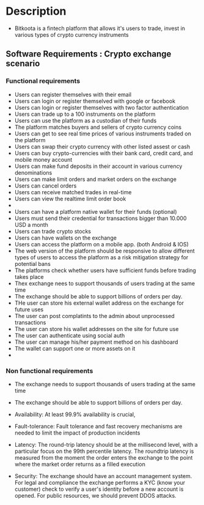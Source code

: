 # Description 

- Bitkoota is a fintech platform that allows it's users to trade, invest in various 
types of crypto currency instruments 



## Software Requirements : Crypto exchange scenario


### Functional requirements

- Users can register themselves with their email 
- Users can login or register themselved with google or facebook 
- Users can login or register themselves with two factor authentication
- Users can trade up to a 100 instruments on the platform 
- Users can use the platform as a custodian of their funds 
- The platform matches buyers and sellers of crypto currency coins
- Users can get to see real time prices of various instruments traded on the platform 
- Users can swap their crypto currency with other listed assest or cash 
- Users can buy crypto-currencies with their bank card, credit card, and mobile money account 
- Users can make fund deposits in their account in various currency denominations 
- Users can make limit orders and market orders on the exchange
- Users can cancel orders  
- Users can receive matched trades in real-time 
- Users can view the realtime limit order book 
-  
- Users can have a platform native wallet for their funds (optional) 
- Users must send their credential for transactions bigger than 10.000 USD a month 
- Users can trade crypto stocks
- Users can have wallets on the exchange
- Users can access the platform on a mobile app. (both Android & IOS)
- The web version of the platform should be responsive to allow different types of users to access the platform as a risk mitigation strategy for potential bans
- The platforms check whether users have sufficient funds before trading takes place
- Thex exchange nees to support thousands of users trading at the same time 
- The exchange should be able to support billions of orders per day. 
- THe user can store his external wallet address on the exchange for future uses 
- The user can post complatints to the admin about unprocessed transactions 
- The user can store his wallet addresses on the site for future use 
- The user can authenticate using social auth 
- The user can manage his/her payment method on his dashboard 
- The wallet can support one or more assets on it 
- 


### Non functional requirements 

- The exchange needs to support thousands of users trading at the same time 

- The exchange should be able to support billions of orders per day. 

- Availability: At least 99.9% availability is crucial, 

- Fault-tolerance: Fault tolerance and fast recovery mechanisms are needed to limit the 
impact of production incidents

- Latency: The round-trip latency should be at the millisecond level, with a particular focus 
on the 99th percentile latency. The roundtrip latency is measured from the moment the order enters the exchange to the point where the market order returns as a filled execution

- Security: The exchange should have an account management system. For legal and compliance
the exchange performs a KYC (know your customer) check to verify a user's identity before 
a new account is opened. For public resources, we should prevent DDOS attacks. 

